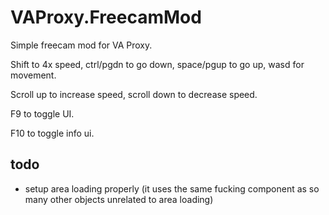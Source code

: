 # VAProxy.FreecamMod

Simple freecam mod for VA Proxy.

Shift to 4x speed, ctrl/pgdn to go down, space/pgup to go up, wasd for movement.

Scroll up to increase speed, scroll down to decrease speed.

F9 to toggle UI.

F10 to toggle info ui.

## todo

- setup area loading properly (it uses the same fucking component as so many other objects unrelated to area loading)
